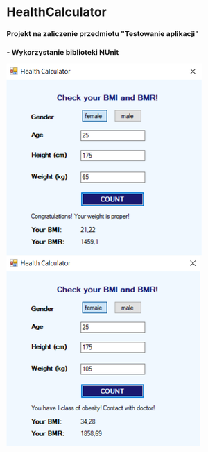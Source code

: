 # HealthCalculator
### Projekt na zaliczenie przedmiotu "Testowanie aplikacji"
### - Wykorzystanie biblioteki NUnit
![Interface](https://github.com/KarolinaLewinska/HealthCalculator/blob/master/Interfaces/interface.PNG)
![Interface2](https://github.com/KarolinaLewinska/HealthCalculator/blob/master/Interfaces/interface2.PNG)
